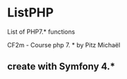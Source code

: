 # ListPHP
List of PHP7.* functions

CF2m - Course php 7. * by Pitz Michaël
## create with Symfony 4.*
